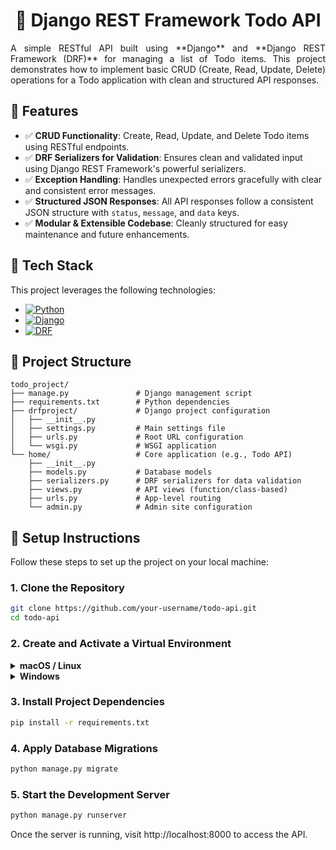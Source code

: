<h1 align="center">📝 Django REST Framework Todo API</h1>

<div align="justify">
A simple RESTful API built using **Django** and **Django REST Framework (DRF)** for managing a list of Todo items.  
This project demonstrates how to implement basic CRUD (Create, Read, Update, Delete) operations for a Todo application with clean and structured API responses.
</div>

## 🚀 Features

- ✅ **CRUD Functionality**: Create, Read, Update, and Delete Todo items using RESTful endpoints.
- ✅ **DRF Serializers for Validation**: Ensures clean and validated input using Django REST Framework's powerful serializers.
- ✅ **Exception Handling**: Handles unexpected errors gracefully with clear and consistent error messages.
- ✅ **Structured JSON Responses**: All API responses follow a consistent JSON structure with `status`, `message`, and `data` keys.
- ✅ **Modular & Extensible Codebase**: Cleanly structured for easy maintenance and future enhancements.


## 🧱 Tech Stack
This project leverages the following technologies:

- [![Python](https://img.shields.io/badge/Python-3.10.9%2B-blue?logo=python)](https://www.python.org/)
- [![Django](https://img.shields.io/badge/Django-5.2.4%2B-green?logo=django)](https://www.djangoproject.com/)
- [![DRF](https://img.shields.io/badge/DRF-3.16.0-red?logo=django)](https://www.django-rest-framework.org/)


## 📂 Project Structure

```text
todo_project/
├── manage.py               # Django management script
├── requirements.txt        # Python dependencies
├── drfproject/             # Django project configuration
│   ├── __init__.py
│   ├── settings.py         # Main settings file
│   ├── urls.py             # Root URL configuration
│   └── wsgi.py             # WSGI application
└── home/                   # Core application (e.g., Todo API)
    ├── __init__.py
    ├── models.py           # Database models
    ├── serializers.py      # DRF serializers for data validation
    ├── views.py            # API views (function/class-based)
    ├── urls.py             # App-level routing
    └── admin.py            # Admin site configuration
```
## 🔧 Setup Instructions

Follow these steps to set up the project on your local machine:

### 1. Clone the Repository

```bash
git clone https://github.com/your-username/todo-api.git
cd todo-api
```
### 2. Create and Activate a Virtual Environment

<details>
<summary><strong>macOS / Linux</strong></summary>
    
```bash
python -m venv venv
source venv/bin/activate
```
</details> 

<details> 
<summary><strong>Windows</strong></summary>
    
```bash
python -m venv venv
venv\Scripts\activate
```
</details>

### 3. Install Project Dependencies
```bash
pip install -r requirements.txt
```
### 4. Apply Database Migrations
```bash
python manage.py migrate
```
### 5. Start the Development Server
```bash
python manage.py runserver
```
Once the server is running, visit http://localhost:8000 to access the API.








